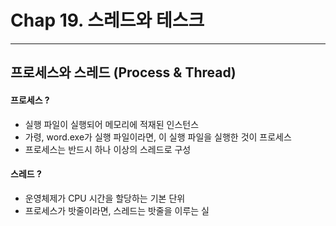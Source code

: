 # Chap 19. 스레드와 테스크

***

## 프로세스와 스레드 (Process & Thread)

#### 프로세스 ?
- 실행 파일이 실행되어 메모리에 적재된 인스턴스
- 가령, word.exe가 실행 파일이라면, 이 실행 파일을 실행한 것이 프로세스
- 프로세스는 반드시 하나 이상의 스레드로 구성

#### 스레드 ?
- 운영체제가 CPU 시간을 할당하는 기본 단위
- 프로세스가 밧줄이라면, 스레드는 밧줄을 이루는 실

